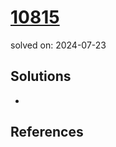# [10815](https://www.acmicpc.net/problem/10815)
solved on: 2024-07-23

## Solutions

- 

## References
